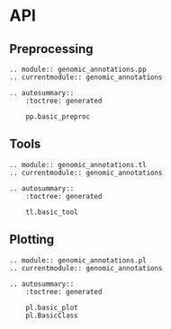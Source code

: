 # API

## Preprocessing

```{eval-rst}
.. module:: genomic_annotations.pp
.. currentmodule:: genomic_annotations

.. autosummary::
    :toctree: generated

    pp.basic_preproc
```

## Tools

```{eval-rst}
.. module:: genomic_annotations.tl
.. currentmodule:: genomic_annotations

.. autosummary::
    :toctree: generated

    tl.basic_tool
```

## Plotting

```{eval-rst}
.. module:: genomic_annotations.pl
.. currentmodule:: genomic_annotations

.. autosummary::
    :toctree: generated

    pl.basic_plot
    pl.BasicClass
```

